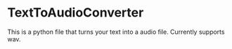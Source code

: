 # TextToAudioConverter
This is a python file that turns your text into a audio file. Currently supports wav.
